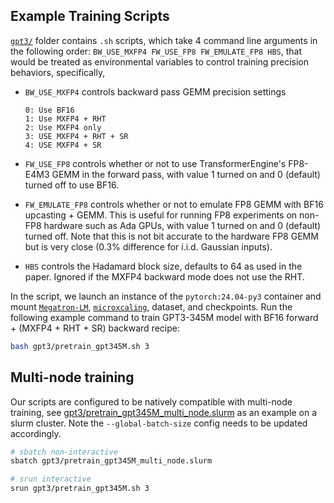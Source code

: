 ## Example Training Scripts

[`gpt3/`](./gpt3/) folder contains `.sh` scripts, which take 4 command line arguments in the following order: `BW_USE_MXFP4 FW_USE_FP8 FW_EMULATE_FP8 HBS`, that would be treated as environmental variables to control training precision behaviors, specifically,

- `BW_USE_MXFP4` controls backward pass GEMM precision settings
    ```
    0: Use BF16
    1: Use MXFP4 + RHT
    2: Use MXFP4 only
    3: USE MXFP4 + RHT + SR
    4: USE MXFP4 + SR
    ```
- `FW_USE_FP8` controls whether or not to use TransformerEngine's FP8-E4M3 GEMM in the forward pass, with value 1 turned on and 0 (default) turned off to use BF16.

- `FW_EMULATE_FP8` controls whether or not to emulate FP8 GEMM with BF16 upcasting + GEMM. This is useful for running FP8 experiments on non-FP8 hardware such as Ada GPUs, with value 1 turned on and 0 (default) turned off. Note that this is not bit accurate to the hardware FP8 GEMM but is very close ($0.3\%$ difference for i.i.d. Gaussian inputs).

- `HBS` controls the Hadamard block size, defaults to $64$ as used in the paper. Ignored if the MXFP4 backward mode does not use the RHT.

In the script, we launch an instance of the ``pytorch:24.04-py3`` container and mount [`Megatron-LM`](../third_party/Megatron-LM/), [`microxcaling`](../third_party/microxcaling), dataset, and checkpoints. Run the following example command to train GPT3-345M model with BF16 forward + (MXFP4 + RHT + SR) backward recipe:
```bash
bash gpt3/pretrain_gpt345M.sh 3
```

## Multi-node training
Our scripts are configured to be natively compatible with multi-node training, see [gpt3/pretrain_gpt345M_multi_node.slurm](./gpt3/pretrain_gpt345M_multi_node.slurm) as an example on a slurm cluster. Note the `--global-batch-size` config needs to be updated accordingly.

```bash
# sbatch non-interactive
sbatch gpt3/pretrain_gpt345M_multi_node.slurm

# srun interactive
srun gpt3/pretrain_gpt345M.sh 3
```